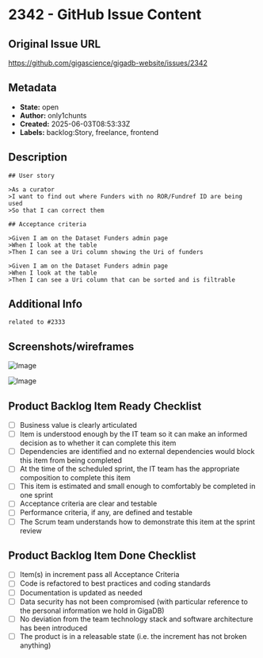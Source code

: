 # 2342 - GitHub Issue Content

## Original Issue URL
https://github.com/gigascience/gigadb-website/issues/2342

## Metadata
- **State:** open
- **Author:** only1chunts
- **Created:** 2025-06-03T08:53:33Z
- **Labels:** backlog:Story, freelance, frontend

## Description
```
## User story

>As a curator
>I want to find out where Funders with no ROR/Fundref ID are being used
>So that I can correct them

## Acceptance criteria

>Given I am on the Dataset Funders admin page
>When I look at the table
>Then I can see a Uri column showing the Uri of funders

>Given I am on the Dataset Funders admin page
>When I look at the table
>Then I can see a Uri column that can be sorted and is filtrable
```

## Additional Info
```
related to #2333
```

## Screenshots/wireframes
![Image](https://github.com/user-attachments/assets/53a97f57-c69f-467a-a4c9-16a2ca39cb00)

![Image](https://github.com/user-attachments/assets/06de714f-592b-4d15-b1ad-52ae76369f67)

## Product Backlog Item Ready Checklist
- [ ] Business value is clearly articulated
- [ ] Item is understood enough by the IT team so it can make an informed decision as to whether it can complete this item
- [ ] Dependencies are identified and no external dependencies would block this item from being completed
- [ ] At the time of the scheduled sprint, the IT team has the appropriate composition to complete this item
- [ ] This item is estimated and small enough to comfortably be completed in one sprint
- [ ] Acceptance criteria are clear and testable
- [ ] Performance criteria, if any, are defined and testable
- [ ] The Scrum team understands how to demonstrate this item at the sprint review

## Product Backlog Item Done Checklist
- [ ] Item(s) in increment pass all Acceptance Criteria
- [ ] Code is refactored to best practices and coding standards
- [ ] Documentation is updated as needed
- [ ] Data security has not been compromised (with particular reference to the personal information we hold in GigaDB)
- [ ] No deviation from the team technology stack and software architecture has been introduced
- [ ] The product is in a releasable state (i.e. the increment has not broken anything)
